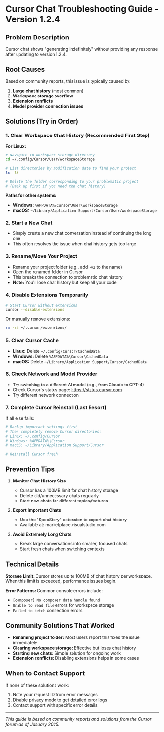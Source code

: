 # Cursor Chat Troubleshooting Guide - Version 1.2.4

## Problem Description
Cursor chat shows "generating indefinitely" without providing any response after updating to version 1.2.4.

## Root Causes
Based on community reports, this issue is typically caused by:

1. **Large chat history** (most common)
2. **Workspace storage overflow** 
3. **Extension conflicts**
4. **Model provider connection issues**

## Solutions (Try in Order)

### 1. Clear Workspace Chat History (Recommended First Step)

**For Linux:**
```bash
# Navigate to workspace storage directory
cd ~/.config/Cursor/User/workspaceStorage

# List directories by modification date to find your project
ls -lt

# Delete the folder corresponding to your problematic project
# (Back up first if you need the chat history)
```

**Paths for other systems:**
- **Windows:** `%APPDATA%\Cursor\User\workspaceStorage`
- **macOS:** `~/Library/Application Support/Cursor/User/workspaceStorage`

### 2. Start a New Chat
- Simply create a new chat conversation instead of continuing the long one
- This often resolves the issue when chat history gets too large

### 3. Rename/Move Your Project
- Rename your project folder (e.g., add `-v2` to the name)
- Open the renamed folder in Cursor
- This breaks the connection to problematic chat history
- **Note:** You'll lose chat history but keep all your code

### 4. Disable Extensions Temporarily
```bash
# Start Cursor without extensions
cursor --disable-extensions
```
Or manually remove extensions:
```bash
rm -rf ~/.cursor/extensions/
```

### 5. Clear Cursor Cache
- **Linux:** Delete `~/.config/Cursor/CachedData`
- **Windows:** Delete `%APPDATA%\Cursor\CachedData` 
- **macOS:** Delete `~/Library/Application Support/Cursor/CachedData`

### 6. Check Network and Model Provider
- Try switching to a different AI model (e.g., from Claude to GPT-4)
- Check Cursor's status page: https://status.cursor.com
- Try different network connection

### 7. Complete Cursor Reinstall (Last Resort)
If all else fails:
```bash
# Backup important settings first
# Then completely remove Cursor directories:
# Linux: ~/.config/Cursor
# Windows: %APPDATA%\Cursor  
# macOS: ~/Library/Application Support/Cursor

# Reinstall Cursor fresh
```

## Prevention Tips

1. **Monitor Chat History Size**
   - Cursor has a 100MB limit for chat history storage
   - Delete old/unnecessary chats regularly
   - Start new chats for different topics/features

2. **Export Important Chats**
   - Use the "SpecStory" extension to export chat history
   - Available at: marketplace.visualstudio.com

3. **Avoid Extremely Long Chats**
   - Break large conversations into smaller, focused chats
   - Start fresh chats when switching contexts

## Technical Details

**Storage Limit:** Cursor stores up to 100MB of chat history per workspace. When this limit is exceeded, performance issues begin.

**Error Patterns:** Common console errors include:
- `[composer] No composer data handle found`
- `Unable to read file` errors for workspace storage
- `Failed to fetch` connection errors

## Community Solutions That Worked

- **Renaming project folder:** Most users report this fixes the issue immediately
- **Clearing workspace storage:** Effective but loses chat history  
- **Starting new chats:** Simple solution for ongoing work
- **Extension conflicts:** Disabling extensions helps in some cases

## When to Contact Support

If none of these solutions work:
1. Note your request ID from error messages
2. Disable privacy mode to get detailed error logs
3. Contact support with specific error details

---

*This guide is based on community reports and solutions from the Cursor forum as of January 2025.*